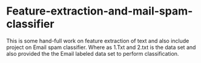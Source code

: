 # Feature-extraction-and-mail-spam-classifier
This is some hand-full work on feature extraction of text and also include project on Email spam classifier.
Where as 1.Txt and 2.txt is the data set and also provided the the Email labeled data set to perform classification.
